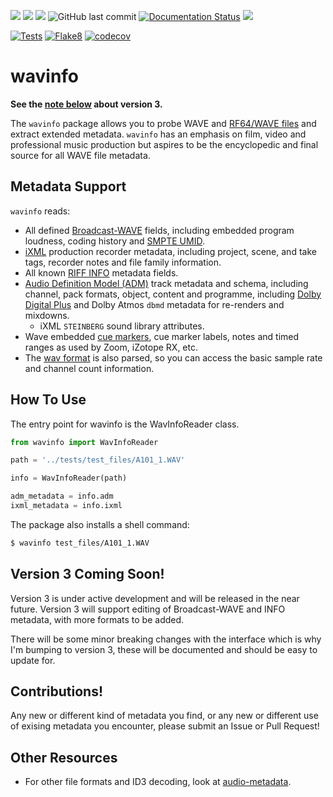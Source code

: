 ![](https://img.shields.io/pypi/pyversions/wavinfo.svg) [![](https://img.shields.io/pypi/v/wavinfo.svg)](https://pypi.org/project/wavinfo/) ![](https://img.shields.io/pypi/wheel/wavinfo.svg)
![GitHub last commit](https://img.shields.io/github/last-commit/iluvcapra/wavinfo) [![Documentation Status](https://readthedocs.org/projects/wavinfo/badge/?version=latest)](https://wavinfo.readthedocs.io/en/latest/?badge=latest) ![](https://img.shields.io/github/license/iluvcapra/wavinfo.svg)

[![Tests](https://github.com/iluvcapra/wavinfo/actions/workflows/python-package.yml/badge.svg)](https://github.com/iluvcapra/wavinfo/actions/workflows/python-package.yml)
[![Flake8](https://github.com/iluvcapra/wavinfo/actions/workflows/python-flake8.yml/badge.svg)](https://github.com/iluvcapra/wavinfo/actions/workflows/python-flake8.yml)
[![codecov](https://codecov.io/gh/iluvcapra/wavinfo/branch/master/graph/badge.svg?token=9DZQfZENYv)](https://codecov.io/gh/iluvcapra/wavinfo)

# wavinfo

__See the [note below](hd#version3-coming-soon) about version 3.__

The `wavinfo` package allows you to probe WAVE and [RF64/WAVE files][eburf64] 
and extract extended metadata. `wavinfo` has an emphasis on film, video and 
professional music production but aspires to be the encyclopedic and final 
source for all WAVE file metadata.


## Metadata Support

`wavinfo` reads:

* All defined [Broadcast-WAVE][bext] fields, including embedded program
  loudness, coding history and [SMPTE UMID][smpte_330m2011].
* [iXML][ixml] production recorder metadata, including project, scene, and 
  take tags, recorder notes and file family information.
* All known [RIFF INFO][info-tags] metadata fields.
* [Audio Definition Model (ADM)][adm] track metadata and schema, including 
  channel, pack formats, 
  object, content and programme, including [Dolby Digital Plus][ebu3285s6]
  and Dolby Atmos `dbmd` metadata for re-renders and mixdowns.
  * iXML `STEINBERG` sound library attributes.
* Wave embedded [cue markers][cues], cue marker labels, notes and timed ranges as used
  by Zoom, iZotope RX, etc.
* The [wav format][format] is also parsed, so you can access the basic sample rate 
  and channel count information.


[format]:https://wavinfo.readthedocs.io/en/latest/classes.html#wavinfo.wave_reader.WavAudioFormat
[cues]:https://wavinfo.readthedocs.io/en/latest/scopes/cue.html
[bext]:https://wavinfo.readthedocs.io/en/latest/scopes/bext.html
[smpte_330m2011]:https://wavinfo.readthedocs.io/en/latest/scopes/bext.html#wavinfo.wave_bext_reader.WavBextReader.umid
[adm]:https://wavinfo.readthedocs.io/en/latest/scopes/adm.html
[ebu3285s6]:https://wavinfo.readthedocs.io/en/latest/scopes/dolby.html
[ixml]:https://wavinfo.readthedocs.io/en/latest/scopes/ixml.html
[info-tags]:https://wavinfo.readthedocs.io/en/latest/scopes/info.html
[eburf64]:https://tech.ebu.ch/docs/tech/tech3306v1_1.pdf


## How To Use

The entry point for wavinfo is the WavInfoReader class.

```python
from wavinfo import WavInfoReader

path = '../tests/test_files/A101_1.WAV'

info = WavInfoReader(path)

adm_metadata = info.adm
ixml_metadata = info.ixml
```

The package also installs a shell command:

```sh
$ wavinfo test_files/A101_1.WAV
```

## Version 3 Coming Soon!

Version 3 is under active development and will be released in the near future. 
Version 3 will support editing of Broadcast-WAVE and INFO metadata, 
with more formats to be added.

There will be some minor breaking changes with the interface which is why I'm
bumping to version 3, these will be documented and should be easy to update for.

## Contributions!

Any new or different kind of metadata you find, or any 
new or different use of exising metadata you encounter, please submit
an Issue or Pull Request!

## Other Resources

* For other file formats and ID3 decoding, 
  look at [audio-metadata](https://github.com/thebigmunch/audio-metadata).
